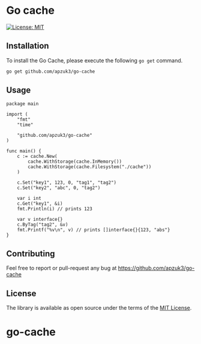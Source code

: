 # Go cache

[![License: MIT](https://img.shields.io/badge/License-MIT-yellow.svg)](https://opensource.org/licenses/MIT)

## Installation

To install the Go Cache, please execute the following `go get` command.

```bash
go get github.com/apzuk3/go-cache
```

## Usage

    package main

    import (
        "fmt"
        "time"

        "github.com/apzuk3/go-cache"
    )

    func main() {
        c := cache.New(
            cache.WithStorage(cache.InMemory())
            cache.WithStorage(cache.Filesystem("./cache"))
        )

        c.Set("key1", 123, 0, "tag1", "tag2")
        c.Set("key2", "abc", 0, "tag2")

        var i int
        c.Get("key1", &i)
        fmt.Println(i) // prints 123

        var v interface{}
        c.ByTag("tag2", &v)
        fmt.Printf("%v\n", v) // prints []interface{}{123, "abs"}
    }


Contributing
------------

Feel free to report or pull-request any bug at https://github.com/apzuk3/go-cache


License
-------

The library is available as open source under the terms of the [MIT License](http://opensource.org/licenses/MIT).
# go-cache
